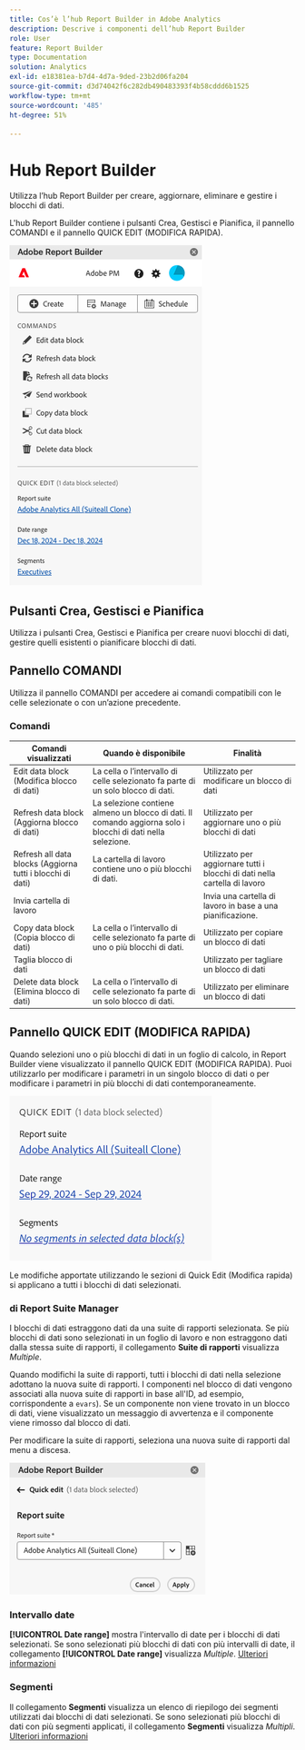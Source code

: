 ```yaml
---
title: Cos’è l’hub Report Builder in Adobe Analytics
description: Descrive i componenti dell’hub Report Builder
role: User
feature: Report Builder
type: Documentation
solution: Analytics
exl-id: e18381ea-b7d4-4d7a-9ded-23b2d06fa204
source-git-commit: d3d74042f6c282db490483393f4b58cddd6b1525
workflow-type: tm+mt
source-wordcount: '485'
ht-degree: 51%

---
```


# Hub Report Builder

Utilizza l’hub Report Builder per creare, aggiornare, eliminare e gestire i blocchi di dati.

L&#39;hub Report Builder contiene i pulsanti Crea, Gestisci e Pianifica, il pannello COMANDI e il pannello QUICK EDIT (MODIFICA RAPIDA).

<img src="./assets/hub51.png" alt="Hub Report Builder"/>


## Pulsanti Crea, Gestisci e Pianifica

Utilizza i pulsanti Crea, Gestisci e Pianifica per creare nuovi blocchi di dati, gestire quelli esistenti o pianificare blocchi di dati.

## Pannello COMANDI

Utilizza il pannello COMANDI per accedere ai comandi compatibili con le celle selezionate o con un’azione precedente.

### Comandi

| Comandi visualizzati | Quando è disponibile | Finalità |
|------|------------------|--------|
| Edit data block (Modifica blocco di dati) | La cella o l’intervallo di celle selezionato fa parte di un solo blocco di dati. | Utilizzato per modificare un blocco di dati |
| Refresh data block (Aggiorna blocco di dati) | La selezione contiene almeno un blocco di dati. Il comando aggiorna solo i blocchi di dati nella selezione. | Utilizzato per aggiornare uno o più blocchi di dati |
| Refresh all data blocks (Aggiorna tutti i blocchi di dati) | La cartella di lavoro contiene uno o più blocchi di dati. | Utilizzato per aggiornare tutti i blocchi di dati nella cartella di lavoro |
| Invia cartella di lavoro |   | Invia una cartella di lavoro in base a una pianificazione. |
| Copy data block (Copia blocco di dati) | La cella o l’intervallo di celle selezionato fa parte di uno o più blocchi di dati. | Utilizzato per copiare un blocco di dati |
| Taglia blocco di dati |   | Utilizzato per tagliare un blocco di dati |
| Delete data block (Elimina blocco di dati) | La cella o l’intervallo di celle selezionato fa parte di un solo blocco di dati. | Utilizzato per eliminare un blocco di dati |

## Pannello QUICK EDIT (MODIFICA RAPIDA)

Quando selezioni uno o più blocchi di dati in un foglio di calcolo, in Report Builder viene visualizzato il pannello QUICK EDIT (MODIFICA RAPIDA). Puoi utilizzarlo per modificare i parametri in un singolo blocco di dati o per modificare i parametri in più blocchi di dati contemporaneamente.

![Pannello Modifica rapida in Report Builder](./assets/hub2.png)

Le modifiche apportate utilizzando le sezioni di Quick Edit (Modifica rapida) si applicano a tutti i blocchi di dati selezionati.

### di Report Suite Manager

I blocchi di dati estraggono dati da una suite di rapporti selezionata. Se più blocchi di dati sono selezionati in un foglio di lavoro e non estraggono dati dalla stessa suite di rapporti, il collegamento **Suite di rapporti** visualizza *Multiple*.

Quando modifichi la suite di rapporti, tutti i blocchi di dati nella selezione adottano la nuova suite di rapporti. I componenti nel blocco di dati vengono associati alla nuova suite di rapporti in base all&#39;ID, ad esempio, corrispondente a ```evars```). Se un componente non viene trovato in un blocco di dati, viene visualizzato un messaggio di avvertenza e il componente viene rimosso dal blocco di dati.

Per modificare la suite di rapporti, seleziona una nuova suite di rapporti dal menu a discesa.

![L&#39;hub Report Builder visualizza il menu a discesa della suite di rapporti.](./assets/image16.png)

### Intervallo date

**[!UICONTROL Date range]** mostra l&#39;intervallo di date per i blocchi di dati selezionati. Se sono selezionati più blocchi di dati con più intervalli di date, il collegamento **[!UICONTROL Date range]** visualizza *Multiple*. [Ulteriori informazioni](/help/analyze/report-builder/select-date-range.md)

### Segmenti

Il collegamento **Segmenti** visualizza un elenco di riepilogo dei segmenti utilizzati dai blocchi di dati selezionati. Se sono selezionati più blocchi di dati con più segmenti applicati, il collegamento **Segmenti** visualizza *Multipli*. [Ulteriori informazioni](/help/analyze/report-builder/work-with-segments.md)
